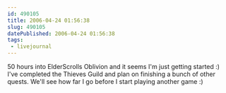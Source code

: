 ```yaml
---
id: 490105
title: 2006-04-24 01:56:38
slug: 490105
datePublished: 2006-04-24 01:56:38
tags:
 - livejournal
---
```


50 hours into ElderScrolls Oblivion and it seems I'm just getting started :) I've completed the Thieves Guild and plan on finishing a bunch of other quests. We'll see how far I go before I start playing another game :)
